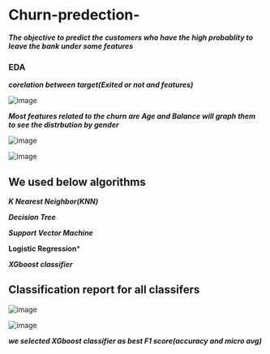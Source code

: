 # Churn-predection-

***The objective to predict the customers who have the high probablity to leave the bank under some features*** 

### EDA

***corelation between target(Exited or not and features)***

![image](https://github.com/mohamedhassan91/Churn-predection-/assets/60258264/18bb7542-445a-4859-b81c-8e190506dbeb)


***Most features related to the churn are Age and Balance will graph them to see the distrbution by gender***

![image](https://github.com/mohamedhassan91/Churn-predection-/assets/60258264/12b5ce92-7f30-489f-b133-ebd066bfa18a)

![image](https://github.com/mohamedhassan91/Churn-predection-/assets/60258264/4d4025d0-30ff-4b26-af55-e9fb51f7a0f9)

## We used below algorithms 

***K Nearest Neighbor(KNN)***

***Decision Tree***

***Support Vector Machine***

**Logistic Regression***

***XGboost classifier***

## Classification report for all classifers 

![image](https://github.com/mohamedhassan91/Churn-predection-/assets/60258264/34c36689-da77-48b0-a408-456009c33670)

![image](https://github.com/mohamedhassan91/Churn-predection-/assets/60258264/61f81d05-6e02-4bec-aa4e-82549eaa6494)


***we selected XGboost classifier as best F1 score(accuracy and micro avg)***
